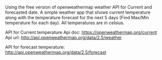 Using the free version of openweathermap weather API for Current and forecasted date.
A simple weather app that shows current temperature along with the temperature forecast for the next 5 days (Find Max/Min temperature for each day). All temperatures are in celsius.

API for Current temperature
Api doc: https://openweathermap.org/current
Api url: http://api.openweathermap.org/data/2.5/weather

API for forecast temperature: http://api.openweathermap.org/data/2.5/forecast
